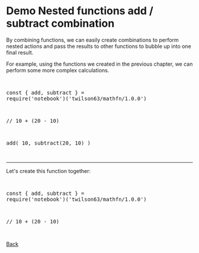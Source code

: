 # Demo Nested functions add / subtract combination

By combining functions, we can easily create combinations to perform nested actions and pass the results to other functions to bubble up into one final result.

For example, using the functions we created in the previous chapter, we can perform some more complex calculations.

<div class="tonic">
<pre>

const { add, subtract } = require('notebook')('twilson63/mathfn/1.0.0')

// 10 + (20 - 10)

add(
  10,
  subtract(20, 10)
)

</pre>
</div>

---

Let's create this function together:

<div class="tonic">
<pre>

const { add, subtract } = require('notebook')('twilson63/mathfn/1.0.0')

// 10 + (20 - 10)

</pre>
</div>

[Back](nested-functions)
